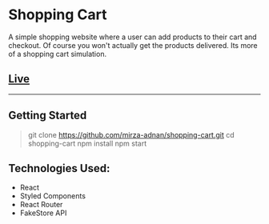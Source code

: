 # Shopping Cart

A simple shopping website where a user can add products to their cart and checkout. Of course you won't actually get the products delivered. Its more of a shopping cart simulation.

## [Live](https://mirza-adnan.github.io/shopping-cart/)

---

## Getting Started

> git clone https://github.com/mirza-adnan/shopping-cart.git
> cd shopping-cart
> npm install
> npm start

## Technologies Used:

-   React
-   Styled Components
-   React Router
-   FakeStore API
